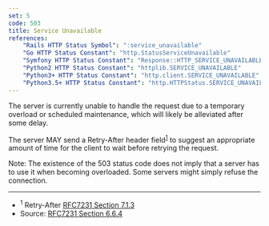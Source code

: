 ```yaml
---
set: 5
code: 503
title: Service Unavailable
references:
    "Rails HTTP Status Symbol": ":service_unavailable"
    "Go HTTP Status Constant": "http.StatusServiceUnavailable"
    "Symfony HTTP Status Constant": "Response::HTTP_SERVICE_UNAVAILABLE"
    "Python2 HTTP Status Constant": "httplib.SERVICE_UNAVAILABLE"
    "Python3+ HTTP Status Constant": "http.client.SERVICE_UNAVAILABLE"
    "Python3.5+ HTTP Status Constant": "http.HTTPStatus.SERVICE_UNAVAILABLE"
---
```


The server is currently unable to handle the request due to a temporary
overload or scheduled maintenance, which will likely be alleviated after
some delay.

The server MAY send a Retry-After header field<sup>[1](#ref-1)</sup> to
suggest an appropriate amount of time for the client to wait before
retrying the request.

Note: The existence of the 503 status code does not imply that a server
has to use it when becoming overloaded. Some servers might simply refuse
the connection.

---

* <span id="ref-1"><sup>1</sup> Retry-After [RFC7231 Section 7.1.3][2]</span>
* Source: [RFC7231 Section 6.6.4][1]

[1]: <http://tools.ietf.org/html/rfc7231#section-6.6.4>
[2]: <http://tools.ietf.org/html/rfc7231#section-7.1.3>
